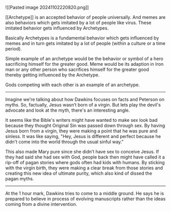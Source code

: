 ![[Pasted image 20241102220820.png]]

[[Archetype]] is an accepted behavior of people universally. And memes are also behaviors which gets imitated by a lot of people like virus. These imitated behavior gets influenced by Archetypes.

Basically Archetypes is a fundamental behavior which gets influenced by memes and in turn gets imitated by a lot of people (within a culture or a time period).

Simple example of an archetype would be the behavior or symbol of a hero sacrificing himself for the greater good. Meme would be its adaption in Iron man or any other person who sacrifices himself for the greater good thereby getting influenced by the Archetype.

Gods competing with each other is an example of an archetype.

---

Imagine we're talking about how Dawkins focuses on facts and Peterson on myths. So, factually, Jesus wasn’t born of a virgin. But lets play the devil's advocate and look at the myth, there's an interesting angle.

It seems like the Bible's writers might have wanted to make sex look bad because they thought Original Sin was passed down through sex. By having Jesus born from a virgin, they were making a point that he was pure and sinless. It was like saying, "Hey, Jesus is different and perfect because he didn't come into the world through the usual sinful way."

This also made Mary pure since she didn’t have sex to conceive Jesus. If they had said she had sex with God, people back then might have called it a rip-off of pagan stories where gods often had kids with humans. By sticking with the virgin birth, they were making a clear break from those stories and creating this new idea of ultimate purity, which also kind of dissed the pagan myths.

---
At the 1 hour mark, Dawkins tries to come to a middle ground. He says he is prepared to believe in process of evolving manuscripts rather than the ideas coming from a divine intervention.



